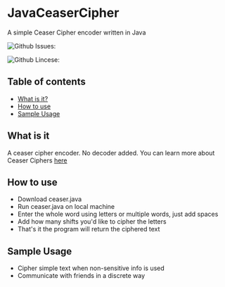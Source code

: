 # JavaCeaserCipher
A simple Ceaser Cipher encoder written in Java

![Github Issues: ](https://img.shields.io/github/issues/Michaelgathara/PythonCeasarCipher)  

![Github Lincese: ](https://img.shields.io/github/license/Michaelgathara/PythonCeasarCipher)  

## Table of contents
* [What is it?](#what-is-it)
* [How to use](#how-to-use)
* [Sample Usage](#ways-to-use)
## What is it
A ceaser cipher encoder. No decoder added.
You can learn more about Ceaser Ciphers [here](https://www.wikiwand.com/en/Caesar_cipher)
## How to use
* Download ceaser.java
* Run ceaser.java on local machine
* Enter the whole word using letters or multiple words, just add spaces
* Add how many shifts you'd like to cipher the letters
* That's it the program will return the ciphered text
## Sample Usage
* Cipher simple text when non-sensitive info is used
* Communicate with friends in a discrete way

